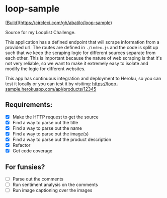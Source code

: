 # loop-sample

[[Build](https://circleci.com/gh/abatilo/loop-sample.svg?style=svg)](https://circleci.com/gh/abatilo/loop-sample)

Source for my Looplist Challenge.

This application has a defined endpoint that will scrape information from a provided url.
The routes are defined in `./index.js` and the code is split up such that we keep the scraping
logic for different sources separate from each other. This is important because the nature of
web scraping is that it's not very reliable, so we want to make it extremely easy to isolate and
modify the logic for different websites.

This app has continuous integration and deployment to Heroku, so you can test it locally or you
can test it by visiting:
https://loop-sample.herokuapp.com/api/products/12345

## Requirements:
- [x] Make the HTTP request to get the source
- [x] Find a way to parse out the title
- [x] Find a way to parse out the name
- [x] Find a way to parse out the image(s)
- [x] Find a way to parse out the product description
- [x] Refactor
- [x] Get code coverage

## For funsies?
- [ ] Parse out the comments
- [ ] Run sentiment analysis on the comments
- [ ] Run image captioning over the images
